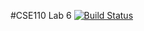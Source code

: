 #CSE110 Lab 6
[![Build Status](https://travis-ci.org/Jonathankwchoi/CSE110-Lab.svg?branch=master)](https://travis-ci.org/Jonathankwchoi/CSE110-Lab)
